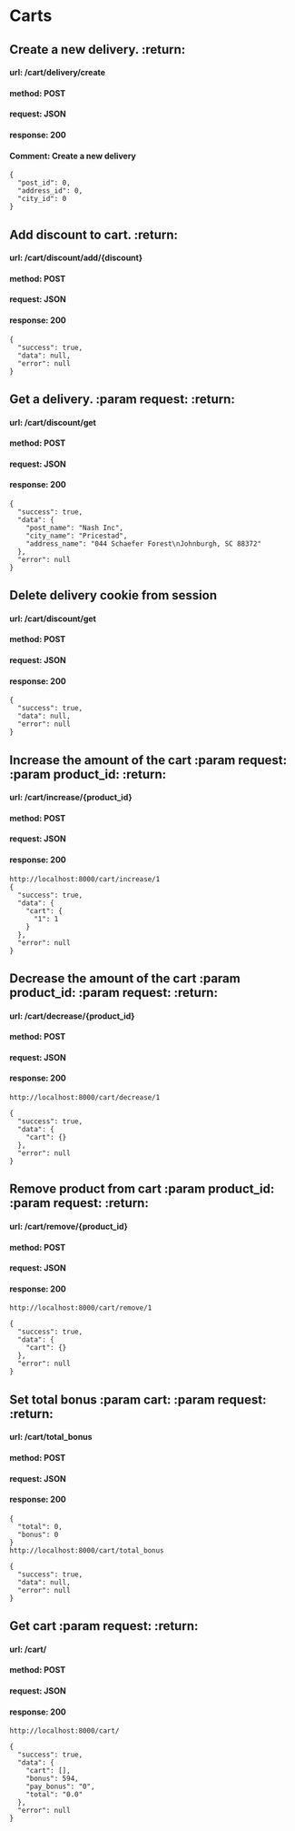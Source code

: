 # Carts 
## Create a new delivery. :return:
#### url: /cart/delivery/create
#### method: POST
#### request: JSON
#### response: 200
#### Comment: Create a new delivery
````
{
  "post_id": 0,
  "address_id": 0,
  "city_id": 0
}
````
## Add discount to cart. :return:
#### url: /cart/discount/add/{discount}
#### method: POST
#### request: JSON
#### response: 200
````
{
  "success": true,
  "data": null,
  "error": null
}
````
## Get a delivery. :param request: :return:
#### url: /cart/discount/get
#### method: POST
#### request: JSON
#### response: 200
````
{
  "success": true,
  "data": {
    "post_name": "Nash Inc",
    "city_name": "Pricestad",
    "address_name": "044 Schaefer Forest\nJohnburgh, SC 88372"
  },
  "error": null
}
````
## Delete delivery cookie from session
#### url: /cart/discount/get
#### method: POST
#### request: JSON
#### response: 200
````
{
  "success": true,
  "data": null,
  "error": null
}
````
## Increase the amount of the cart :param request: :param product_id: :return:
#### url: /cart/increase/{product_id}
#### method: POST
#### request: JSON
#### response: 200
````
http://localhost:8000/cart/increase/1
{
  "success": true,
  "data": {
    "cart": {
      "1": 1
    }
  },
  "error": null
}
````
## Decrease the amount of the cart :param product_id: :param request: :return:
#### url: /cart/decrease/{product_id}
#### method: POST
#### request: JSON
#### response: 200
````
http://localhost:8000/cart/decrease/1

{
  "success": true,
  "data": {
    "cart": {}
  },
  "error": null
}
````
## Remove product from cart :param product_id: :param request: :return:
#### url: /cart/remove/{product_id}
#### method: POST
#### request: JSON
#### response: 200
````
http://localhost:8000/cart/remove/1

{
  "success": true,
  "data": {
    "cart": {}
  },
  "error": null
}
````
## Set total bonus :param cart: :param request: :return:
#### url: /cart/total_bonus
#### method: POST
#### request: JSON
#### response: 200
````
{
  "total": 0,
  "bonus": 0
}
http://localhost:8000/cart/total_bonus

{
  "success": true,
  "data": null,
  "error": null
}
````
## Get cart :param request: :return:
#### url: /cart/
#### method: POST
#### request: JSON
#### response: 200
````
http://localhost:8000/cart/

{
  "success": true,
  "data": {
    "cart": [],
    "bonus": 594,
    "pay_bonus": "0",
    "total": "0.0"
  },
  "error": null
}
````